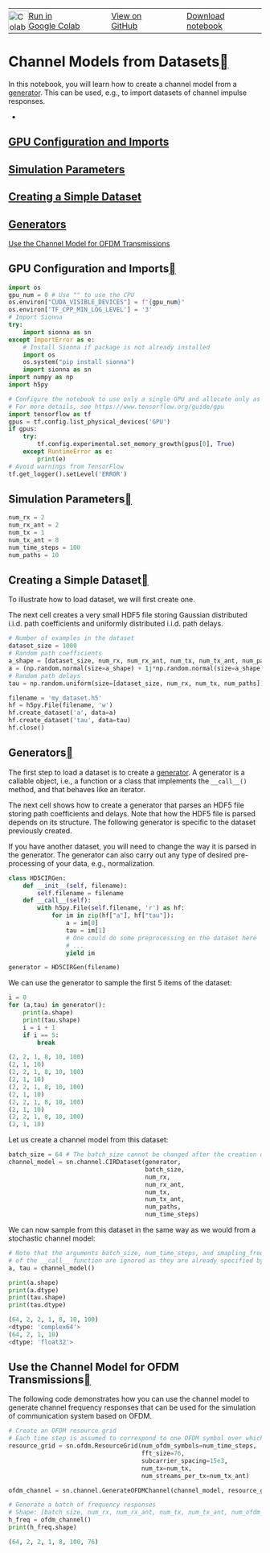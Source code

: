 <table>
        <td style="padding: 0px 0px;">
            <a href="https://nvlabs.github.io/sionna/ https://colab.research.google.com/github/NVlabs/sionna/blob/main/examples/CIR_Dataset.ipynb" style="vertical-align:text-bottom">
                <img alt="Colab logo" src="https://nvlabs.github.io/sionna/_static/colab_logo.svg" style="width: 40px; min-width: 40px">
            </a>
        </td>
        <td style="padding: 4px 0px;">
            <a href="https://nvlabs.github.io/sionna/ https://colab.research.google.com/github/nvlabs/sionna/blob/main/examples/CIR_Dataset.ipynb" style="vertical-align:text-bottom">
                Run in Google Colab
            </a>
        </td>
        <td style="padding: 0px 15px;">
        </td>
        <td class="wy-breadcrumbs-aside" style="padding: 0 30px;">
            <a href="https://nvlabs.github.io/sionna/https://github.com/nvlabs/sionna/blob/main/examples/CIR_Dataset.ipynb" style="vertical-align:text-bottom">
                <i class="fa fa-github" style="font-size:24px;"></i>
                View on GitHub
            </a>
        </td>
        <td class="wy-breadcrumbs-aside" style="padding: 0 35px;">
            <a href="https://nvlabs.github.io/sionna/../examples/CIR_Dataset.ipynb" download target="_blank" style="vertical-align:text-bottom">
                <i class="fa fa-download" style="font-size:24px;"></i>
                Download notebook
            </a>
        </td>
    </table>

# Channel Models from Datasets<a class="headerlink" href="https://nvlabs.github.io/sionna/#Channel-Models-from-Datasets" title="Permalink to this headline"></a>

In this notebook, you will learn how to create a channel model from a <a class="reference external" href="https://nvlabs.github.io/sionna/https://wiki.python.org/moin/Generators">generator</a>. This can be used, e.g., to import datasets of channel impulse responses.

- 
<a class="reference external" href="https://nvlabs.github.io/sionna/#GPU-Configuration-and-Imports">GPU Configuration and Imports</a>
- 
<a class="reference external" href="https://nvlabs.github.io/sionna/#Simulation-Parameters">Simulation Parameters</a>
- 
<a class="reference external" href="https://nvlabs.github.io/sionna/#Creating-a-Simple-Dataset">Creating a Simple Dataset</a>
- 
<a class="reference external" href="https://nvlabs.github.io/sionna/#Generators">Generators</a>
- 
<a class="reference external" href="https://nvlabs.github.io/sionna/#Use-the-Channel-Model-for-OFDM-Transmissions">Use the Channel Model for OFDM Transmissions</a>
## GPU Configuration and Imports<a class="headerlink" href="https://nvlabs.github.io/sionna/#GPU-Configuration-and-Imports" title="Permalink to this headline"></a>

```python
import os
gpu_num = 0 # Use "" to use the CPU
os.environ["CUDA_VISIBLE_DEVICES"] = f"{gpu_num}"
os.environ['TF_CPP_MIN_LOG_LEVEL'] = '3'
# Import Sionna
try:
    import sionna as sn
except ImportError as e:
    # Install Sionna if package is not already installed
    import os
    os.system("pip install sionna")
    import sionna as sn
import numpy as np
import h5py
```


```python
# Configure the notebook to use only a single GPU and allocate only as much memory as needed
# For more details, see https://www.tensorflow.org/guide/gpu
import tensorflow as tf
gpus = tf.config.list_physical_devices('GPU')
if gpus:
    try:
        tf.config.experimental.set_memory_growth(gpus[0], True)
    except RuntimeError as e:
        print(e)
# Avoid warnings from TensorFlow
tf.get_logger().setLevel('ERROR')
```

## Simulation Parameters<a class="headerlink" href="https://nvlabs.github.io/sionna/#Simulation-Parameters" title="Permalink to this headline"></a>

```python
num_rx = 2
num_rx_ant = 2
num_tx = 1
num_tx_ant = 8
num_time_steps = 100
num_paths = 10
```

## Creating a Simple Dataset<a class="headerlink" href="https://nvlabs.github.io/sionna/#Creating-a-Simple-Dataset" title="Permalink to this headline"></a>

To illustrate how to load dataset, we will first create one.

The next cell creates a very small HDF5 file storing Gaussian distributed i.i.d. path coefficients and uniformly distributed i.i.d. path delays.

```python
# Number of examples in the dataset
dataset_size = 1000
# Random path coefficients
a_shape = [dataset_size, num_rx, num_rx_ant, num_tx, num_tx_ant, num_paths, num_time_steps]
a = (np.random.normal(size=a_shape) + 1j*np.random.normal(size=a_shape))/np.sqrt(2)
# Random path delays
tau = np.random.uniform(size=[dataset_size, num_rx, num_tx, num_paths])
```


```python
filename = 'my_dataset.h5'
hf = h5py.File(filename, 'w')
hf.create_dataset('a', data=a)
hf.create_dataset('tau', data=tau)
hf.close()
```

## Generators<a class="headerlink" href="https://nvlabs.github.io/sionna/#Generators" title="Permalink to this headline"></a>

The first step to load a dataset is to create a <a class="reference external" href="https://nvlabs.github.io/sionna/https://wiki.python.org/moin/Generators">generator</a>. A generator is a callable object, i.e., a function or a class that implements the `__call__()` method, and that behaves like an iterator.

The next cell shows how to create a generator that parses an HDF5 file storing path coefficients and delays. Note that how the HDF5 file is parsed depends on its structure. The following generator is specific to the dataset previously created.

If you have another dataset, you will need to change the way it is parsed in the generator. The generator can also carry out any type of desired pre-processing of your data, e.g., normalization.

```python
class HD5CIRGen:
    def __init__(self, filename):
        self.filename = filename
    def __call__(self):
        with h5py.File(self.filename, 'r') as hf:
            for im in zip(hf["a"], hf["tau"]):
                a = im[0]
                tau = im[1]
                # One could do some preprocessing on the dataset here
                # ...
                yield im
```


```python
generator = HD5CIRGen(filename)
```
We can use the generator to sample the first 5 items of the dataset:

```python
i = 0
for (a,tau) in generator():
    print(a.shape)
    print(tau.shape)
    i = i + 1
    if i == 5:
        break
```


```python
(2, 2, 1, 8, 10, 100)
(2, 1, 10)
(2, 2, 1, 8, 10, 100)
(2, 1, 10)
(2, 2, 1, 8, 10, 100)
(2, 1, 10)
(2, 2, 1, 8, 10, 100)
(2, 1, 10)
(2, 2, 1, 8, 10, 100)
(2, 1, 10)
```
Let us create a channel model from this dataset:

```python
batch_size = 64 # The batch_size cannot be changed after the creation of the channel model
channel_model = sn.channel.CIRDataset(generator,
                                      batch_size,
                                      num_rx,
                                      num_rx_ant,
                                      num_tx,
                                      num_tx_ant,
                                      num_paths,
                                      num_time_steps)
```
We can now sample from this dataset in the same way as we would from a stochastic channel model:

```python
# Note that the arguments batch_size, num_time_steps, and smapling_frequency
# of the __call__ function are ignored as they are already specified by the dataset.
a, tau = channel_model()
```


```python
print(a.shape)
print(a.dtype)
print(tau.shape)
print(tau.dtype)
```


```python
(64, 2, 2, 1, 8, 10, 100)
<dtype: 'complex64'>
(64, 2, 1, 10)
<dtype: 'float32'>
```
## Use the Channel Model for OFDM Transmissions<a class="headerlink" href="https://nvlabs.github.io/sionna/#Use-the-Channel-Model-for-OFDM-Transmissions" title="Permalink to this headline"></a>

The following code demonstrates how you can use the channel model to generate channel frequency responses that can be used for the simulation of communication system based on OFDM.

```python
# Create an OFDM resource grid
# Each time step is assumed to correspond to one OFDM symbol over which it is constant.
resource_grid = sn.ofdm.ResourceGrid(num_ofdm_symbols=num_time_steps,
                                     fft_size=76,
                                     subcarrier_spacing=15e3,
                                     num_tx=num_tx,
                                     num_streams_per_tx=num_tx_ant)
```


```python
ofdm_channel = sn.channel.GenerateOFDMChannel(channel_model, resource_grid)
```


```python
# Generate a batch of frequency responses
# Shape: [batch size, num_rx, num_rx_ant, num_tx, num_tx_ant, num_ofdm_symbols, num_subcarriers]
h_freq = ofdm_channel()
print(h_freq.shape)
```


```python
(64, 2, 2, 1, 8, 100, 76)
```

<script type="application/vnd.jupyter.widget-state+json">
{"state": {}, "version_major": 2, "version_minor": 0}
</script>